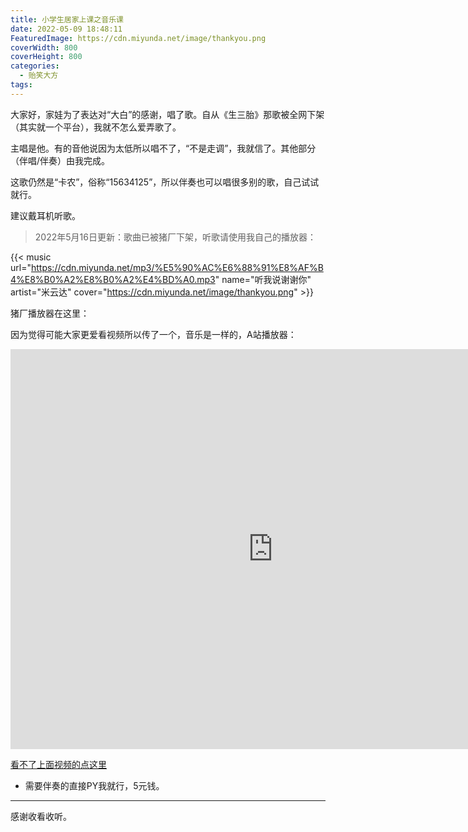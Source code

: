```yaml
---
title: 小学生居家上课之音乐课
date: 2022-05-09 18:48:11
FeaturedImage: https://cdn.miyunda.net/image/thankyou.png
coverWidth: 800
coverHeight: 800
categories:
  - 贻笑大方
tags:
---
```



大家好，家娃为了表达对“大白”的感谢，唱了歌。自从《生三胎》那歌被全网下架（其实就一个平台），我就不怎么爱弄歌了。
<!-- more -->
主唱是他。有的音他说因为太低所以唱不了，“不是走调”，我就信了。其他部分（伴唱/伴奏）由我完成。

这歌仍然是“卡农”，俗称“15634125”，所以伴奏也可以唱很多别的歌，自己试试就行。

建议戴耳机听歌。

>2022年5月16日更新：歌曲已被猪厂下架，听歌请使用我自己的播放器：

{{< music
url="https://cdn.miyunda.net/mp3/%E5%90%AC%E6%88%91%E8%AF%B4%E8%B0%A2%E8%B0%A2%E4%BD%A0.mp3"
name="听我说谢谢你"
artist="米云达"
cover="https://cdn.miyunda.net/image/thankyou.png" >}}

猪厂播放器在这里：


因为觉得可能大家更爱看视频所以传了一个，音乐是一样的，A站播放器：

<iframe id="spkj" src="https://www.acfun.cn/player/ac34770226" style="height: 640px; width: 840px; left: 0px; top: 0px;" frameborder="no" scrolling="no" allowfullscreen="allowfullscreen"> </iframe>

[看不了上面视频的点这里](https://www.acfun.cn/v/ac34770226?shareUid=31166672)

* 需要伴奏的直接PY我就行，5元钱。

---

感谢收看收听。